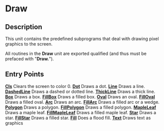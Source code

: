 
# Draw

## Description
This unit contains the predefined subprograms that deal with drawing pixel graphics to the screen.

All routines in the **Draw** unit are exported qualified (and thus must be prefaced with "**Draw.**").


## Entry Points

[**Cls**](draw_cls.html)   Clears the screen to color 0.
[**Dot**](draw_dot.html)   Draws a dot.
[**Line**](draw_line.html)   Draws a line.
[**DashedLine**](draw_dashedline.html)   Draws a dashed or dotted line.
[**ThickLine**](draw_thickline.html)   Draws a thick line.
[**Box**](draw_box.html)   Draws a box.
[**FillBox**](draw_fillbox.html)   Draws a filled box.
[**Oval**](draw_oval.html)   Draws an oval.
[**FillOval**](draw_filloval.html)   Draws a filled oval.
[**Arc**](draw_arc.html)   Draws an arc.
[**FillArc**](draw_fillarc.html)   Draws a filled arc or a wedge.
[**Polygon**](draw_polygon.html)   Draws a polygon.
[**FillPolygon**](draw_fillpolygon.html)   Draws a filled polygon.
[**MapleLeaf**](draw_mapleleaf.html)   Draws a maple leaf.
[**FillMapleLeaf**](draw_fillmapleleaf.html)   Draws a filled maple leaf.
[**Star**](draw_star.html)   Draws a star.
[**FillStar**](draw_fillstar.html)   Draws a filled star.
[**Fill**](draw_fill.html)   Does a flood fill.
[**Text**](draw_text.html)   Draws text as graphics
